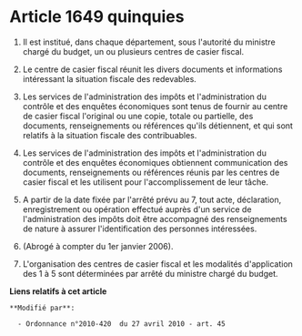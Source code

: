 # Article 1649 quinquies

1. Il est institué, dans chaque département, sous l'autorité du ministre      chargé du budget, un ou plusieurs centres de
casier fiscal. 

2. Le centre de casier fiscal réunit les divers documents et informations intéressant la situation fiscale des redevables. 

3. Les services de l'administration des impôts et l'administration du contrôle et des enquêtes économiques sont tenus de
fournir au centre de casier fiscal l'original ou une copie, totale ou partielle, des documents, renseignements ou références
qu'ils détiennent, et qui sont relatifs à la situation fiscale des contribuables. 

4. Les services de l'administration des impôts et l'administration du contrôle et des enquêtes économiques obtiennent
communication des documents, renseignements ou références réunis par les centres de casier fiscal et les utilisent pour
l'accomplissement de leur tâche. 

5. A partir de la date fixée par l'arrêté prévu au 7, tout acte, déclaration, enregistrement ou opération effectué auprès
d'un service de l'administration des impôts doit être accompagné des renseignements de nature à assurer l'identification des
personnes intéressées. 

6. (Abrogé à compter du 1er janvier 2006). 

7. L'organisation des centres de casier fiscal et les modalités d'application des 1 à 5 sont déterminées par arrêté du
ministre      chargé du budget.

**Liens relatifs à cet article**

	**Modifié par**:

	  - Ordonnance n°2010-420  du 27 avril 2010 - art. 45
